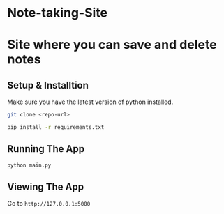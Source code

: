 
# Note-taking-Site
Site where you can save and delete notes
=======
## Setup & Installtion

Make sure you have the latest version of python installed.

```bash
git clone <repo-url>
```

```bash
pip install -r requirements.txt
```

## Running The App

```bash
python main.py
```

## Viewing The App

Go to `http://127.0.0.1:5000`

